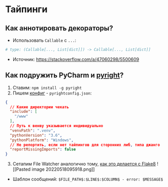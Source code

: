 # Тайпинги
## Как аннотировать декораторы?
- Использовать `Callable` с `...`:
```python
# type: (Callable[..., List[dict]]) -> Callable[..., List[dict]]
```
- Источник: https://stackoverflow.com/a/47060298/5500609


## Как подружить PyCharm и [pyright](https://github.com/microsoft/pyright)?
1. Ставим: `npm install -g pyright`
2. Пишем [конфиг](https://github.com/microsoft/pyright/blob/main/docs/configuration.md) - `pyrightconfig.json`:
```json  
{  
  // Какие директории чекать
  "include": [  
    "/www"  
  ],  
  // Путь к венву указывается индивидуально
  "venvPath": ".venv",  
  "pythonVersion": "3.6",  
  "pythonPlatform": "Windows",  
  // Не репортить, если нет тайпингов для сторонних либ, типа джанго
  "reportMissingImports": false  
}
```
3. Сетапим File Watcher аналогично тому, [как это делается с Flake8](https://melevir.medium.com/pycharm-loves-flake-671c7fac4f52)
![[Pasted image 20220518095918.png]]
- Шаблон сообщений: `$FILE_PATH$:$LINE$:$COLUMN$ - error: $MESSAGE$`